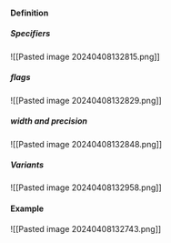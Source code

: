 #### Definition
##### Specifiers
![[Pasted image 20240408132815.png]]

##### flags
![[Pasted image 20240408132829.png]]

##### width and precision
![[Pasted image 20240408132848.png]]

##### Variants
![[Pasted image 20240408132958.png]]

#### Example
![[Pasted image 20240408132743.png]]
